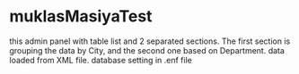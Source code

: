 # muklasMasiyaTest
this admin panel with table list and 2 separated sections. The first section is grouping the data by City, and the second one based on Department. data loaded from XML file.
database setting in .enf file





